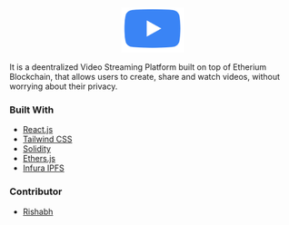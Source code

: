 <div id="top"></div>

<!-- PROJECT LOGO -->
<br />
<div align="center">
  <a href="https://github.com/github_username/repo_name">
    <img src="logo.png" alt="Logo" width="110" height="80">
  </a>

</div>

<!-- ABOUT THE PROJECT -->

It is a deentralized Video Streaming Platform built on top of Etherium Blockchain, that allows users to create, share and watch videos, without worrying about their privacy.

### Built With

- [React.js](https://reactjs.org/)
- [Tailwind CSS](https://tailwindcss.com/)
- [Solidity](https://soliditylang.org/)
- [Ethers.js](https://docs.ethers.io/v5/)
- [Infura IPFS](https://infura.io/product/ipfs)

<!-- GETTING STARTED -->


### Contributor

- [Rishabh](https://linkedin.com/rishu1999)

[product-screenshot]: screenshot.png
